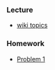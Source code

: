 ### Lecture
* [wiki topics](https://github.com/mschober/eca201/wiki/week02)


### Homework
* [Problem 1](https://github.com/mschober/eca201/wiki/week02_topic05#problem-1)
